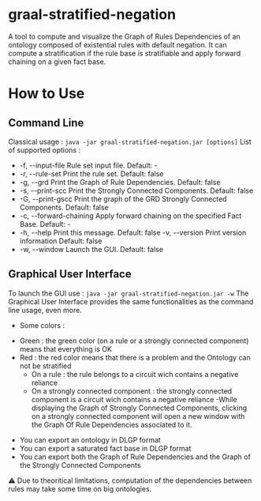 # graal-stratified-negation
A tool to compute and visualize the Graph of Rules Dependencies of an ontology composed of existential rules with default negation. It can compute a stratification if the rule base is stratifiable and apply forward chaining on a given fact base.

# How to Use
## Command Line
Classical usage :
```java -jar graal-stratified-negation.jar [options]```
List of supported options : 
- -f, --input-file
 Rule set input file.
 Default: -
- -r, --rule-set
  Print the rule set.
  Default: false
- -g, --grd
 Print the Graph of Rule Dependencies.
 Default: false
- -s, --print-scc
  Print the Strongly Connected Components.
  Default: false
- -G, --print-gscc
  Print the graph of the GRD Strongly Connected Components.
  Default: false
- -c, --forward-chaining
 Apply forward chaining on the specified Fact Base.
 Default: -
- -h, --help
 Print this message.
 Default: false
  -v, --version
  Print version information
Default: false
- -w, --window
  Launch the GUI.
  Default: false
                
## Graphical User Interface
To launch the GUI use :
```java -jar graal-stratified-negation.jar -w```
The Graphical User Interface provides the same functionalities as the command line usage, even more.
- Some colors :
* Green : the green color (on a rule or a strongly connected component) means that everything is OK
* Red : the red color means that there is a problem and the Ontology can not be stratified
    - On a rule : the rule belongs to a circuit wich contains a negative reliance
    - On a strongly connected component : the strongly connected component is a circuit wich contains a negative reliance
-While displaying the Graph of Strongly Connected Components, clicking on a strongly connected component will open a new window with the Graph Of Rule Dependencies associated to it.
- You can export an ontology in DLGP format
- You can export a saturated fact base in DLGP format
- You can export both the Graph of Rule Dependencies and the Graph of the Strongly Connected Components

:warning: Due to theoritical limitations, computation of the dependencies between rules may take some time on big ontologies.